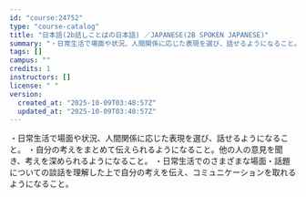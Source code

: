```yaml
---
id: "course:24752"
type: "course-catalog"
title: "日本語(2b話しことばの日本語) ／JAPANESE(2B SPOKEN JAPANESE)"
summary: "・日常生活で場面や状況、人間関係に応じた表現を選び、話せるようになること。 ・自分の考えをまとめて伝えられるようになること。他の人の意見を聞き、考えを深められるようになること。 ・日常生活でのさまざまな場面・話題についての談話を理解した上で…"
tags: []
campus: ""
credits: 1
instructors: []
license: " "
version:
  created_at: "2025-10-09T03:48:57Z"
  updated_at: "2025-10-09T03:48:57Z"
---
```


・日常生活で場面や状況、人間関係に応じた表現を選び、話せるようになること。 ・自分の考えをまとめて伝えられるようになること。他の人の意見を聞き、考えを深められるようになること。 ・日常生活でのさまざまな場面・話題についての談話を理解した上で自分の考えを伝え、コミュニケーションを取れるようになること。
